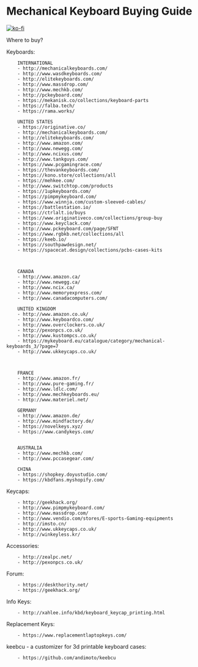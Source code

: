 # Mechanical Keyboard Buying Guide
[![ko-fi](https://www.ko-fi.com/img/githubbutton_sm.svg)](https://ko-fi.com/W7W3ZIV7)

Where to buy?
 
Keyboards:

        INTERNATIONAL
        - http://mechanicalkeyboards.com/
        - http://www.wasdkeyboards.com/
        - http://elitekeyboards.com/
        - http://www.massdrop.com/
        - http://www.mechkb.com/
        - http://pckeyboard.com/
        - https://mekanisk.co/collections/keyboard-parts
        - https://falba.tech/
        - https://rama.works/
 
        UNITED STATES
        - https://originative.co/
        - http://mechanicalkeyboards.com/
        - http://elitekeyboards.com/
        - http://www.amazon.com/
        - http://www.newegg.com/
        - http://www.ncixus.com/
        - http://www.tankguys.com/
        - https://www.pcgamingrace.com/ 
        - https://thevankeyboards.com/
        - https://kono.store/collections/all
        - https://mehkee.com/
        - http://www.switchtop.com/products
        - https://1upkeyboards.com/
        - https://pimpmykeyboard.com/
        - https://www.winnja.com/custom-sleeved-cables/
        - https://battlestation.io/
        - https://ctrlalt.io/buys
        - https://www.originativeco.com/collections/group-buy
        - https://www.keyclack.com/
        - http://www.pckeyboard.com/page/SFNT
        - https://www.rgbkb.net/collections/all
        - https://keeb.io/
        - https://southpawdesign.net/
        - https://spacecat.design/collections/pcbs-cases-kits


 
        CANADA
        - http://www.amazon.ca/
        - http://www.newegg.ca/
        - http://www.ncix.ca/
        - http://www.memoryexpress.com/
        - http://www.canadacomputers.com/
 
        UNITED KINGDOM
        - http://www.amazon.co.uk/
        - http://www.keyboardco.com/
        - http://www.overclockers.co.uk/
        - http://pexonpcs.co.uk/
        - http://www.kustompcs.co.uk/
        - https://mykeyboard.eu/catalogue/category/mechanical-keyboards_3/?page=7
        - http://www.ukkeycaps.co.uk/


 
        FRANCE
        - http://www.amazon.fr/
        - http://www.pure-gaming.fr/
        - http://www.ldlc.com/
        - http://www.mechkeyboards.eu/
        - http://www.materiel.net/
 
        GERMANY
        - http://www.amazon.de/
        - http://www.mindfactory.de/
        - https://novelkeys.xyz/
        - https://www.candykeys.com/

 
        AUSTRALIA
        - http://www.mechkb.com/
        - http://www.pccasegear.com/
        
        CHINA
        - https://shopkey.doyustudio.com/
        - https://kbdfans.myshopify.com/
 
Keycaps:

        - http://geekhack.org/
        - http://www.pimpmykeyboard.com/
        - http://www.massdrop.com/
        - http://www.vendio.com/stores/E-sports-Gaming-equipments
        - http://imsto.cn/
        - http://www.ukkeycaps.co.uk/
        - http://winkeyless.kr/
 
Accessories:

        - http://zealpc.net/
        - http://pexonpcs.co.uk/
        

Forum:

        - https://deskthority.net/
        - https://geekhack.org/
        

Info Keys:

        - http://xahlee.info/kbd/keyboard_keycap_printing.html


Replacement Keys:

        - https://www.replacementlaptopkeys.com/


keebcu - a customizer for 3d printable keyboard cases:

        - https://github.com/andimoto/keebcu
